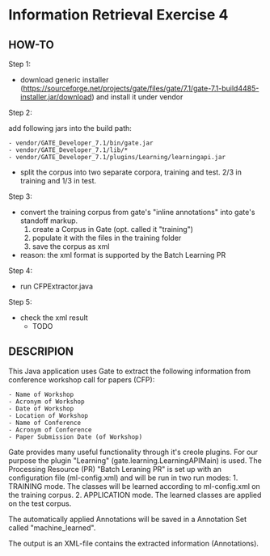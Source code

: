 Information Retrieval Exercise 4
================================

HOW-TO
------

Step 1:

- download generic installer (https://sourceforge.net/projects/gate/files/gate/7.1/gate-7.1-build4485-installer.jar/download) and install it under vendor

Step 2:

add following jars into the build path:

	- vendor/GATE_Developer_7.1/bin/gate.jar 
	- vendor/GATE_Developer_7.1/lib/*
	- vendor/GATE_Developer_7.1/plugins/Learning/learningapi.jar

- split the corpus into two separate corpora, training and test. 2/3 in training and 1/3 in test. 

Step 3:

- convert the training corpus from gate's "inline annotations" into gate's standoff markup. 
	1. create a Corpus in Gate (opt. called it "training")
	2. populate it with the files in the training folder
	3. save the corpus as xml
- reason: the xml format is supported by the Batch Learning PR

Step 4: 

- run CFPExtractor.java

Step 5: 

- check the xml result
	- TODO


DESCRIPION
----------

This Java application uses Gate to extract the following information from conference workshop call for papers (CFP):

	- Name of Workshop
	- Acronym of Workshop
	- Date of Workshop
	- Location of Workshop
	- Name of Conference
	- Acronym of Conference
	- Paper Submission Date (of Workshop)

Gate provides many useful functionality through it's creole plugins. For our purpose the plugin "Learning" (gate.learning.LearningAPIMain) is used. The Processing Resource (PR) "Batch Leraning PR" is set up with an configuration file (ml-config.xml) and will be run in two run modes:
	1. TRAINING mode. The classes will be learned according to ml-config.xml on the training corpus.
	2. APPLICATION mode. The learned classes are applied on the test corpus.

The automatically applied Annotations will be saved in a Annotation Set called "machine_learned".

The output is an XML-file contains the extracted information (Annotations). 



